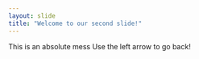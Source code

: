 ```yaml
---
layout: slide
title: "Welcome to our second slide!"
---
```

This is an absolute mess
Use the left arrow to go back!

